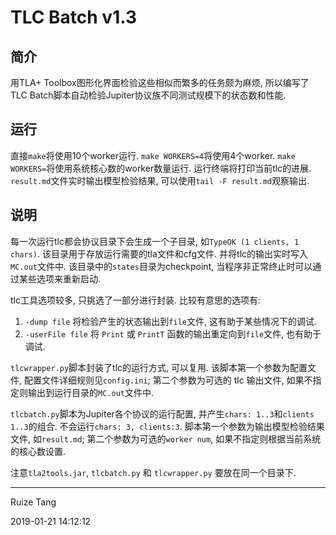 # TLC Batch v1.3

## 简介
用TLA+ Toolbox图形化界面检验这些相似而繁多的任务颇为麻烦, 所以编写了TLC Batch脚本自动检验Jupiter协议族不同测试规模下的状态数和性能.

## 运行
直接`make`将使用10个worker运行. `make WORKERS=4`将使用4个worker. `make WORKERS=`将使用系统核心数的worker数量运行.
运行终端将打印当前tlc的进展. `result.md`文件实时输出模型检验结果, 可以使用`tail -F result.md`观察输出.

## 说明
每一次运行tlc都会协议目录下会生成一个子目录, 如`TypeOK (1 clients, 1 chars)`. 该目录用于存放运行需要的tla文件和cfg文件.
并将tlc的输出实时写入`MC.out`文件中. 该目录中的`states`目录为checkpoint, 当程序非正常终止时可以通过某些选项来重新启动.

tlc工具选项较多, 只挑选了一部分进行封装. 比较有意思的选项有:
1. `-dump file` 将检验产生的状态输出到`file`文件, 这有助于某些情况下的调试.
2. `-userFile file` 将 `Print` 或 `PrintT` 函数的输出重定向到`file`文件, 也有助于调试.

`tlcwrapper.py`脚本封装了tlc的运行方式, 可以复用. 该脚本第一个参数为配置文件, 配置文件详细规则见`config.ini`; 第二个参数为可选的 tlc
输出文件, 如果不指定则输出到运行目录的`MC.out`文件中.

`tlcbatch.py`脚本为Jupiter各个协议的运行配置, 并产生`chars: 1..3`和`clients 1..3`的组合. 不会运行`chars: 3, clients:3`.
脚本第一个参数为输出模型检验结果文件, 如`result.md`; 第二个参数为可选的`worker num`, 如果不指定则根据当前系统的核心数设置.

注意`tla2tools.jar`, `tlcbatch.py` 和 `tlcwrapper.py` 要放在同一个目录下.

---
Ruize Tang

2019-01-21 14:12:12
